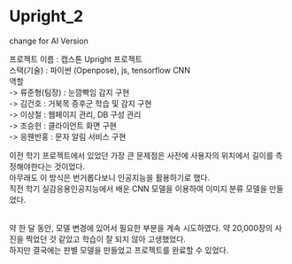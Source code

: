# Upright_2
change for AI Version

프로젝트 이름 : 캡스톤 Upright 프로젝트
 <br/> 스택(기술) : 파이썬 (Openpose), js, tensorflow CNN
 <br/> 역할
 <br/> -> 류준형(팀장) : 눈깜빡임 감지 구현
 <br/> -> 김건호 : 거북목 증후군 학습 및 감지 구현
 <br/> -> 이상철 : 웹페이지 관리, DB 구성 관리
 <br/> -> 조승헌 : 클라이언트 화면 구현
 <br/> -> 응웬반홍 : 문자 알림 서비스 구현


이전 학기 프로젝트에서 있었던 가장 큰 문제점은 사전에 사용자의 위치에서 길이를 측정해야한다는 것이었다.
<br/>아무래도 이 방식은 번거롭다보니 인공지능을 활용하기로 했다.
<br/>직전 학기 실감응용인공지능에서 배운 CNN 모델을 이용하여 이미지 분류 모델을 만들었다.

<br/>약 한 달 동안, 모델 변경에 있어서 필요한 부분을 계속 시도하였다. 약 20,000장의 사진을 찍었던 것 같았고 학습이 잘 되지 않아 고생했었다.
<br/>하지만 결국에는 판별 모델을 만들었고 프로젝트를 완료할 수 있었다.
